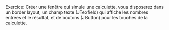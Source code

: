 Exercice:
Créer une fenêtre qui simule une calculette, vous disposerez dans un border layout, un champ texte (JTexfield) qui affiche les nombres entrées et le résultat, et de boutons (JButton) pour les touches de la calculette. 

